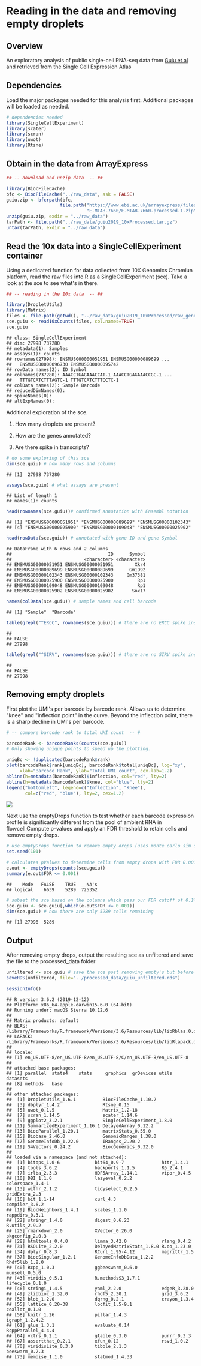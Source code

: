 Reading in the data and removing empty droplets
================

Overview
--------

An exploratory analysis of public single-cell RNA-seq data from [Guiu et al](https://www.nature.com/articles/s41586-019-1212-5#Sec2) and retrieved from the Single Cell Expression Atlas

Dependencies
------------

Load the major packages needed for this analysis first. Additional packages will be loaded as needed.

``` r
# dependencies needed
library(SingleCellExperiment)
library(scater)
library(scran)
library(uwot)
library(Rtsne)
```

Obtain in the data from ArrayExpress
------------------------------------

``` r
## -- download and unzip data  -- ##

library(BiocFileCache)
bfc <- BiocFileCache("../raw_data", ask = FALSE)
guiu.zip <- bfcrpath(bfc, 
                    file.path("https://www.ebi.ac.uk/arrayexpress/files",
                              "E-MTAB-7660/E-MTAB-7660.processed.1.zip"))
unzip(guiu.zip, exdir = "../raw_data")
tarPath <- file.path("../raw_data/guiu2019_10xProcessed.tar.gz")
untar(tarPath, exdir = "../raw_data")
```

Read the 10x data into a SingleCellExperiment container
-------------------------------------------------------

Using a dedicated function for data collected from 10X Genomics Chromiun platform, read the raw files into R as a SingleCellExperiment (sce). Take a look at the sce to see what's in there.

``` r
## -- reading in the 10x data  -- ##

library(DropletUtils)
library(Matrix)
files <- file.path(getwd(), "../raw_data/guiu2019_10xProcessed/raw_gene_bc_matrices/mm10")
sce.guiu <- read10xCounts(files, col.names=TRUE)
sce.guiu
```

    ## class: SingleCellExperiment 
    ## dim: 27998 737280 
    ## metadata(1): Samples
    ## assays(1): counts
    ## rownames(27998): ENSMUSG00000051951 ENSMUSG00000089699 ...
    ##   ENSMUSG00000096730 ENSMUSG00000095742
    ## rowData names(2): ID Symbol
    ## colnames(737280): AAACCTGAGAAACCAT-1 AAACCTGAGAAACCGC-1 ...
    ##   TTTGTCATCTTTAGTC-1 TTTGTCATCTTTCCTC-1
    ## colData names(2): Sample Barcode
    ## reducedDimNames(0):
    ## spikeNames(0):
    ## altExpNames(0):

Additional exploration of the sce.

1.  How many droplets are present?

2.  How are the genes annotated?

3.  Are there spike in transcripts?

``` r
# do some exploring of this sce 
dim(sce.guiu) # how many rows and columns
```

    ## [1]  27998 737280

``` r
assays(sce.guiu) # what assays are present
```

    ## List of length 1
    ## names(1): counts

``` r
head(rownames(sce.guiu))# confirmed annotation with Ensembl notation
```

    ## [1] "ENSMUSG00000051951" "ENSMUSG00000089699" "ENSMUSG00000102343"
    ## [4] "ENSMUSG00000025900" "ENSMUSG00000109048" "ENSMUSG00000025902"

``` r
head(rowData(sce.guiu)) # annotated with gene ID and gene Symbol
```

    ## DataFrame with 6 rows and 2 columns
    ##                                    ID      Symbol
    ##                           <character> <character>
    ## ENSMUSG00000051951 ENSMUSG00000051951        Xkr4
    ## ENSMUSG00000089699 ENSMUSG00000089699      Gm1992
    ## ENSMUSG00000102343 ENSMUSG00000102343     Gm37381
    ## ENSMUSG00000025900 ENSMUSG00000025900         Rp1
    ## ENSMUSG00000109048 ENSMUSG00000109048         Rp1
    ## ENSMUSG00000025902 ENSMUSG00000025902       Sox17

``` r
names(colData(sce.guiu)) # sample names and cell barcode
```

    ## [1] "Sample"  "Barcode"

``` r
table(grepl("^ERCC", rownames(sce.guiu))) # there are no ERCC spike ins
```

    ## 
    ## FALSE 
    ## 27998

``` r
table(grepl("^SIRV", rownames(sce.guiu))) # there are no SIRV spike ins
```

    ## 
    ## FALSE 
    ## 27998

Removing empty droplets
-----------------------

First plot the UMI's per barcode by barcode rank. Allows us to determine "knee" and "inflection point" in the curve. Beyond the inflection point, there is a sharp decline in UMI's per barcode.

``` r
# -- compare barcode rank to total UMI count  -- #

barcodeRank <- barcodeRanks(counts(sce.guiu))
# Only showing unique points to speed up the plotting.

uniqBc <- !duplicated(barcodeRank$rank)
plot(barcodeRank$rank[uniqBc], barcodeRank$total[uniqBc], log="xy",
     xlab="Barcode Rank", ylab="Total UMI count", cex.lab=1.2)
abline(h=metadata(barcodeRank)$inflection, col="red", lty=2)
abline(h=metadata(barcodeRank)$knee, col="blue", lty=2)
legend("bottomleft", legend=c("Inflection", "Knee"), 
       col=c("red", "blue"), lty=2, cex=1.2)
```

![](1_readData_countCells_files/figure-markdown_github/unnamed-chunk-5-1.png)

Next use the emptyDrops function to test whether each barcode expression profile is significantly different from the pool of ambient RNA in flowcell.Compute p-values and apply an FDR threshold to retain cells and remove empty drops.

``` r
# use emptyDrops function to remove empty drops (uses monte carlo sim so have to set.seed)
set.seed(101)

# calculates pValues to determine cells from empty drops with FDR 0.001
e.out <- emptyDrops(counts(sce.guiu))
summary(e.out$FDR <= 0.001)
```

    ##    Mode   FALSE    TRUE    NA's 
    ## logical    6639    5289  725352

``` r
# subset the sce based on the columns which pass our FDR cutoff of 0.1%
sce.guiu <- sce.guiu[,which(e.out$FDR <= 0.001)]
dim(sce.guiu) # now there are only 5289 cells remaining
```

    ## [1] 27998  5289

Output
------

After removing empty drops, output the resulting sce as unfiltered and save the file to the processed\_data folder

``` r
unfiltered <- sce.guiu # save the sce post removing empty's but before additional QC
saveRDS(unfiltered, file="../processed_data/guiu_unfiltered.rds")
```

``` r
sessionInfo()
```

    ## R version 3.6.2 (2019-12-12)
    ## Platform: x86_64-apple-darwin15.6.0 (64-bit)
    ## Running under: macOS Sierra 10.12.6
    ## 
    ## Matrix products: default
    ## BLAS:   /Library/Frameworks/R.framework/Versions/3.6/Resources/lib/libRblas.0.dylib
    ## LAPACK: /Library/Frameworks/R.framework/Versions/3.6/Resources/lib/libRlapack.dylib
    ## 
    ## locale:
    ## [1] en_US.UTF-8/en_US.UTF-8/en_US.UTF-8/C/en_US.UTF-8/en_US.UTF-8
    ## 
    ## attached base packages:
    ## [1] parallel  stats4    stats     graphics  grDevices utils     datasets 
    ## [8] methods   base     
    ## 
    ## other attached packages:
    ##  [1] DropletUtils_1.6.1          BiocFileCache_1.10.2       
    ##  [3] dbplyr_1.4.2                Rtsne_0.15                 
    ##  [5] uwot_0.1.5                  Matrix_1.2-18              
    ##  [7] scran_1.14.5                scater_1.14.6              
    ##  [9] ggplot2_3.2.1               SingleCellExperiment_1.8.0 
    ## [11] SummarizedExperiment_1.16.1 DelayedArray_0.12.2        
    ## [13] BiocParallel_1.20.1         matrixStats_0.55.0         
    ## [15] Biobase_2.46.0              GenomicRanges_1.38.0       
    ## [17] GenomeInfoDb_1.22.0         IRanges_2.20.2             
    ## [19] S4Vectors_0.24.2            BiocGenerics_0.32.0        
    ## 
    ## loaded via a namespace (and not attached):
    ##  [1] bitops_1.0-6             bit64_0.9-7              httr_1.4.1              
    ##  [4] tools_3.6.2              backports_1.1.5          R6_2.4.1                
    ##  [7] irlba_2.3.3              HDF5Array_1.14.1         vipor_0.4.5             
    ## [10] DBI_1.1.0                lazyeval_0.2.2           colorspace_1.4-1        
    ## [13] withr_2.1.2              tidyselect_0.2.5         gridExtra_2.3           
    ## [16] bit_1.1-14               curl_4.3                 compiler_3.6.2          
    ## [19] BiocNeighbors_1.4.1      scales_1.1.0             rappdirs_0.3.1          
    ## [22] stringr_1.4.0            digest_0.6.23            R.utils_2.9.2           
    ## [25] rmarkdown_2.0            XVector_0.26.0           pkgconfig_2.0.3         
    ## [28] htmltools_0.4.0          limma_3.42.0             rlang_0.4.2             
    ## [31] RSQLite_2.2.0            DelayedMatrixStats_1.8.0 R.oo_1.23.0             
    ## [34] dplyr_0.8.3              RCurl_1.95-4.12          magrittr_1.5            
    ## [37] BiocSingular_1.2.1       GenomeInfoDbData_1.2.2   Rhdf5lib_1.8.0          
    ## [40] Rcpp_1.0.3               ggbeeswarm_0.6.0         munsell_0.5.0           
    ## [43] viridis_0.5.1            R.methodsS3_1.7.1        lifecycle_0.1.0         
    ## [46] stringi_1.4.5            yaml_2.2.0               edgeR_3.28.0            
    ## [49] zlibbioc_1.32.0          rhdf5_2.30.1             grid_3.6.2              
    ## [52] blob_1.2.0               dqrng_0.2.1              crayon_1.3.4            
    ## [55] lattice_0.20-38          locfit_1.5-9.1           zeallot_0.1.0           
    ## [58] knitr_1.26               pillar_1.4.3             igraph_1.2.4.2          
    ## [61] glue_1.3.1               evaluate_0.14            RcppParallel_4.4.4      
    ## [64] vctrs_0.2.1              gtable_0.3.0             purrr_0.3.3             
    ## [67] assertthat_0.2.1         xfun_0.12                rsvd_1.0.2              
    ## [70] viridisLite_0.3.0        tibble_2.1.3             beeswarm_0.2.3          
    ## [73] memoise_1.1.0            statmod_1.4.33
